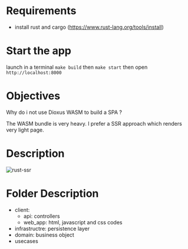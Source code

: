 # Requirements
- install rust and cargo (https://www.rust-lang.org/tools/install)

# Start the app

launch in a terminal `make build` then `make start` then open `http://localhost:8000`

# Objectives
Why do i not use Dioxus WASM to build a SPA ?

The WASM bundle is very heavy. I prefer a SSR approach which renders very light page.

# Description
![rust-ssr](https://github.com/jultabary/rust-ssr/assets/11232605/bdd6bfc3-e26b-4119-92b2-3ae87d3791db)

# Folder Description

- client:
  - api: controllers
  - web_app: html, javascript and css codes
- infrastructre: persistence layer
- domain: business object
- usecases
